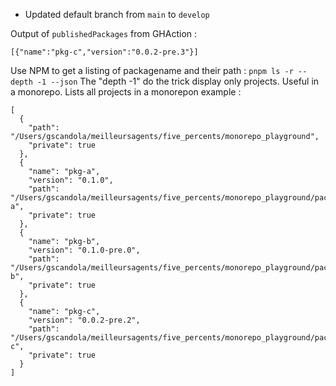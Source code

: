 - Updated default branch from `main` to `develop`


Output of `publishedPackages` from GHAction :

```
[{"name":"pkg-c","version":"0.0.2-pre.3"}]
```

Use NPM to get a listing of packagename and their path : `pnpm ls -r --depth -1 --json`
The "depth -1" do the trick display only projects. Useful in a monorepo. Lists all projects in a monorepon example :

```
[
  {
    "path": "/Users/gscandola/meilleursagents/five_percents/monorepo_playground",
    "private": true
  },
  {
    "name": "pkg-a",
    "version": "0.1.0",
    "path": "/Users/gscandola/meilleursagents/five_percents/monorepo_playground/packages/pkg-a",
    "private": true
  },
  {
    "name": "pkg-b",
    "version": "0.1.0-pre.0",
    "path": "/Users/gscandola/meilleursagents/five_percents/monorepo_playground/packages/pkg-b",
    "private": true
  },
  {
    "name": "pkg-c",
    "version": "0.0.2-pre.2",
    "path": "/Users/gscandola/meilleursagents/five_percents/monorepo_playground/packages/pkg-c",
    "private": true
  }
]
```